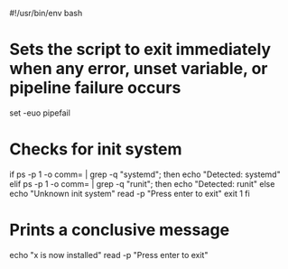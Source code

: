 #!/usr/bin/env bash

# Sets the script to exit immediately when any error, unset variable, or pipeline failure occurs
set -euo pipefail

# Checks for init system
if ps -p 1 -o comm= | grep -q "systemd"; then
    echo "Detected: systemd"
elif ps -p 1 -o comm= | grep -q "runit"; then
    echo "Detected: runit"
else
    echo "Unknown init system"
    read -p "Press enter to exit"
    exit 1
fi

# Prints a conclusive message
echo "x is now installed"
read -p "Press enter to exit"
